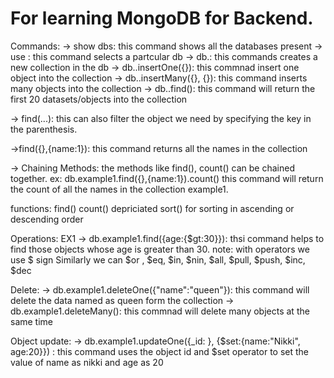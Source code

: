 # For learning MongoDB for Backend.

Commands:
-> show dbs: this command shows all the databases present
-> use <database-name>: this command selects a partcular db
-> db.<collection-name>: this commands creates a new collection in the db
-> db.<collection-name>.insertOne({}): this commnad insert one object into the collection
-> db.<collection-name>.insertMany({}, {}): this command inserts many objects into the collection
-> db.<collection-name>.find(): this command will return the first 20 datasets/objects into the collection

-> find(...): this can also filter the object we need by specifying the key in the parenthesis.

->find({},{name:1}): this command returns all the names in the collection

-> Chaining Methods: the methods like find(), count() can be chained together. 
ex: db.example1.find({},{name:1}).count() this command will return the count of all the names in the collection example1.

functions:
find()
count() depriciated
sort() for sorting in ascending or descending order

Operations:
EX1 -> db.example1.find({age:{$gt:30}}): thsi command helps to find those objects whose age is greater than 30.
note: with operators we use $ sign
Similarly we can $or , $eq, $in, $nin, $all, $pull, $push, $inc, $dec

Delete:
->  db.example1.deleteOne({"name":"queen"}): this command will delete the data named as queen form the collection
-> db.example1.deleteMany(): this commnad will delete many objects at the same time


Object update:
-> db.example1.updateOne({_id: <object-id>}, {$set:{name:"Nikki", age:20}}) : this command uses the object id and $set operator to set the value of name as nikki and age as 20





